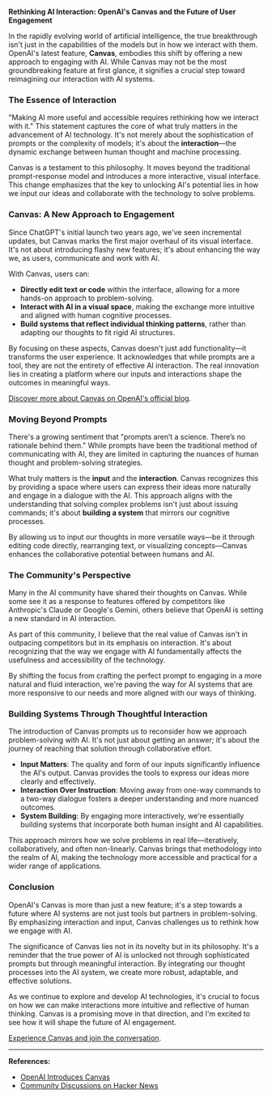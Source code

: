 **Rethinking AI Interaction: OpenAI's Canvas and the Future of User Engagement**

In the rapidly evolving world of artificial intelligence, the true breakthrough isn't just in the capabilities of the models but in how we interact with them. OpenAI's latest feature, **Canvas**, embodies this shift by offering a new approach to engaging with AI. While Canvas may not be the most groundbreaking feature at first glance, it signifies a crucial step toward reimagining our interaction with AI systems.

### **The Essence of Interaction**

"Making AI more useful and accessible requires rethinking how we interact with it." This statement captures the core of what truly matters in the advancement of AI technology. It's not merely about the sophistication of prompts or the complexity of models; it's about the **interaction**—the dynamic exchange between human thought and machine processing.

Canvas is a testament to this philosophy. It moves beyond the traditional prompt-response model and introduces a more interactive, visual interface. This change emphasizes that the key to unlocking AI's potential lies in how we input our ideas and collaborate with the technology to solve problems.

### **Canvas: A New Approach to Engagement**

Since ChatGPT's initial launch two years ago, we've seen incremental updates, but Canvas marks the first major overhaul of its visual interface. It's not about introducing flashy new features; it's about enhancing the way we, as users, communicate and work with AI.

With Canvas, users can:

- **Directly edit text or code** within the interface, allowing for a more hands-on approach to problem-solving.
- **Interact with AI in a visual space**, making the exchange more intuitive and aligned with human cognitive processes.
- **Build systems that reflect individual thinking patterns**, rather than adapting our thoughts to fit rigid AI structures.

By focusing on these aspects, Canvas doesn't just add functionality—it transforms the user experience. It acknowledges that while prompts are a tool, they are not the entirety of effective AI interaction. The real innovation lies in creating a platform where our inputs and interactions shape the outcomes in meaningful ways.

[Discover more about Canvas on OpenAI's official blog](https://openai.com/index/introducing-canvas/).

### **Moving Beyond Prompts**

There's a growing sentiment that "prompts aren’t a science. There’s no rationale behind them." While prompts have been the traditional method of communicating with AI, they are limited in capturing the nuances of human thought and problem-solving strategies.

What truly matters is the **input** and the **interaction**. Canvas recognizes this by providing a space where users can express their ideas more naturally and engage in a dialogue with the AI. This approach aligns with the understanding that solving complex problems isn't just about issuing commands; it's about **building a system** that mirrors our cognitive processes.

By allowing us to input our thoughts in more versatile ways—be it through editing code directly, rearranging text, or visualizing concepts—Canvas enhances the collaborative potential between humans and AI.

### **The Community's Perspective**

Many in the AI community have shared their thoughts on Canvas. While some see it as a response to features offered by competitors like Anthropic's Claude or Google's Gemini, others believe that OpenAI is setting a new standard in AI interaction.

As part of this community, I believe that the real value of Canvas isn't in outpacing competitors but in its emphasis on interaction. It's about recognizing that the way we engage with AI fundamentally affects the usefulness and accessibility of the technology.

By shifting the focus from crafting the perfect prompt to engaging in a more natural and fluid interaction, we're paving the way for AI systems that are more responsive to our needs and more aligned with our ways of thinking.

### **Building Systems Through Thoughtful Interaction**

The introduction of Canvas prompts us to reconsider how we approach problem-solving with AI. It's not just about getting an answer; it's about the journey of reaching that solution through collaborative effort.

- **Input Matters**: The quality and form of our inputs significantly influence the AI's output. Canvas provides the tools to express our ideas more clearly and effectively.
- **Interaction Over Instruction**: Moving away from one-way commands to a two-way dialogue fosters a deeper understanding and more nuanced outcomes.
- **System Building**: By engaging more interactively, we're essentially building systems that incorporate both human insight and AI capabilities.

This approach mirrors how we solve problems in real life—iteratively, collaboratively, and often non-linearly. Canvas brings that methodology into the realm of AI, making the technology more accessible and practical for a wider range of applications.

### **Conclusion**

OpenAI's Canvas is more than just a new feature; it's a step towards a future where AI systems are not just tools but partners in problem-solving. By emphasizing interaction and input, Canvas challenges us to rethink how we engage with AI.

The significance of Canvas lies not in its novelty but in its philosophy. It's a reminder that the true power of AI is unlocked not through sophisticated prompts but through meaningful interaction. By integrating our thought processes into the AI system, we create more robust, adaptable, and effective solutions.

As we continue to explore and develop AI technologies, it's crucial to focus on how we can make interactions more intuitive and reflective of human thinking. Canvas is a promising move in that direction, and I'm excited to see how it will shape the future of AI engagement.

[Experience Canvas and join the conversation](https://openai.com/index/introducing-canvas/).

---

**References:**

- [OpenAI Introduces Canvas](https://openai.com/index/introducing-canvas/)
- [Community Discussions on Hacker News](https://news.ycombinator.com/item?id=41732634)
